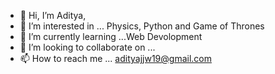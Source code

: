 - 👋 Hi, I’m Aditya,
- 👀 I’m interested in ... Physics, Python and Game of Thrones
- 🌱 I’m currently learning ...Web Devolopment
- 💞️ I’m looking to collaborate on ...
- 📫 How to reach me ...  adityajjw19@gmail.com

<!---
ElectricPlant19/ElectricPlant19 is a ✨ special ✨ repository because its `README.md` (this file) appears on your GitHub profile.
You can click the Preview link to take a look at your changes.
--->
 
